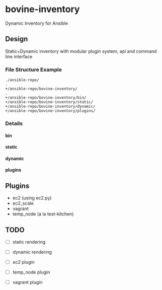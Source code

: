 # bovine-inventory
Dynamic Inventory for Ansible

## Design
Static+Dynamic inventory with modular plugin system, api and command line interface

### File Structure Example
```
./ansible-repo/
.
+/ansible-repo/bovine-inventory/
.
+/ansible-repo/bovine-inventory/bin/
+/ansible-repo/bovine-inventory/static/
+/ansible-repo/bovine-inventory/dynamic/
+/ansible-repo/bovine-inventory/plugins/
```

### Details

#### bin

#### static

#### dynamic

#### plugins

## Plugins
- ec2 (using ec2.py)
- ec2_scale
- vagrant
- temp_node (a la test-kitchen)

## TODO
- [ ] static rendering
- [ ] dynamic rendering
- [ ] ec2 plugin
- [ ] temp_node plugin
- [ ] vagrant plugin



